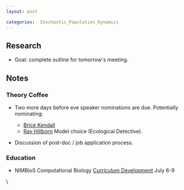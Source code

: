 ```yaml
---
layout: post

categories:  Stochastic_Population_Dynamics
---
```






 





Research
--------

-   Goal: complete outline for tomorrow's meeting.

Notes
-----

### Theory Coffee

-   Two more days before eve speaker nominations are due. Potentially
    nominating:
    -   [Brice
        Kendall](http://www.fish.washington.edu/people/rayh/ "http://www.fish.washington.edu/people/rayh/")
    -   [Ray
        Hillborn](http://www.fish.washington.edu/people/rayh/ "http://www.fish.washington.edu/people/rayh/")
        Model choice (Ecological Detective).

-   Discussion of post-doc / job application process.

### Education

-   NIMBioS Computational Biology [Curriculum
    Development](http://www.nimbios.org/tutorials/TT_curriculum "http://www.nimbios.org/tutorials/TT_curriculum")
    July 6-9

\

